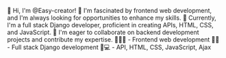 👋 Hi, I'm @Easy-creator!
👀 I'm fascinated by frontend web development, and I'm always looking for opportunities to enhance my skills.
🌱 Currently, I'm a full stack Django developer, proficient in creating APIs, HTML, CSS, and JavaScript.
💞️ I'm eager to collaborate on backend development projects and contribute my expertise.
👨‍💻🌐 - Frontend web development
🐍🌐 - Full stack Django development
🎨💻 - API, HTML, CSS, JavaScript, Ajax
